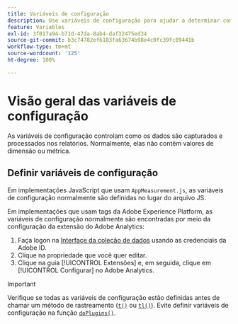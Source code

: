```yaml
---
title: Variáveis de configuração
description: Use variáveis de configuração para ajudar a determinar como os dados são coletados.
feature: Variables
exl-id: 3f017a94-b71d-47da-8ab4-daf32475ed34
source-git-commit: b3c74782ef6183fa63674b98e4c0fc39fc09441b
workflow-type: tm+mt
source-wordcount: '125'
ht-degree: 100%

---
```


# Visão geral das variáveis de configuração

As variáveis de configuração controlam como os dados são capturados e processados nos relatórios. Normalmente, elas não contêm valores de dimensão ou métrica.

## Definir variáveis de configuração

Em implementações JavaScript que usam `AppMeasurement.js`, as variáveis de configuração normalmente são definidas no lugar do arquivo JS.

Em implementações que usam tags da Adobe Experience Platform, as variáveis de configuração normalmente são encontradas por meio da configuração da extensão do Adobe Analytics:

1. Faça logon na [Interface da coleção de dados](https://experience.adobe.com/data-collection) usando as credenciais da Adobe ID.
1. Clique na propriedade que você quer editar.
1. Clique na guia [!UICONTROL Extensões] e, em seguida, clique em [!UICONTROL Configurar] no Adobe Analytics.

>[!IMPORTANT]
>
>Verifique se todas as variáveis de configuração estão definidas antes de chamar um método de rastreamento ([`t()`](../functions/t-method.md) ou [`tl()`](../functions/tl-method.md)). Evite definir variáveis de configuração na função [`doPlugins()`](../functions/doplugins.md).
